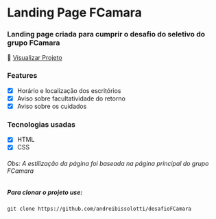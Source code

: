 # Landing Page FCamara
### Landing page criada para cumprir o desafio do seletivo do grupo FCamara

🔗 [Visualizar Projeto](https://andreibissolotti.github.io/desafioFCamara/)

### Features
- [x] Horário e localização dos escritórios 
- [x] Aviso sobre facultatividade do retorno
- [x] Aviso sobre os cuidados

### Tecnologias usadas

- [x] HTML
- [x] CSS

###### Obs: A estilização da página foi baseada na página principal do grupo FCamara

##### Para clonar o projeto use:

```
git clone https://github.com/andreibissolotti/desafioFCamara
```

